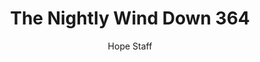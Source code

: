 ---
image: /assets/img/nwd/364_nwd_psalm_23_4a_niv.png
title: The Nightly Wind Down 364
number: 364
categories:
  - The Nightly Wind Down
author: Hope Staff
notes: The Nightly Wind Down 364
embed: >-
  EMBED_GOES_HERE
transcript: >-
  SOME LINES OF TEXT START HERE
---